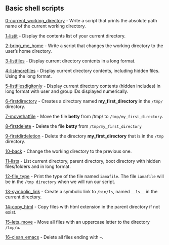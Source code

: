 ## Basic shell scripts

[0-current_working_directory](./0-current_working_directory) - Write a script that prints the absolute path name of the current working directory.

[1-listit](./1-listit) - Display the contents list of your current directory.

[2-bring_me_home](./2-bring_me_home) - Write a script that changes the working directory to the user’s home directory.

[3-listfiles](./3-listfiles) - Display current directory contents in a long format.

[4-listmorefiles](./4-listmorefiles) - Display current directory contents, including hidden files. Using the long format.

[5-listfilesdigitonly](./5-listfilesdigitonly) - Display current directory contents (hidden includes) in long format with user and group IDs displayed numerically.

[6-firstdirectory](./6-firstdirectory) - Creates a directory named **my_first_directory** in the `/tmp/` directory.

[7-movethatfile](./7-movethatfile) - Move the file **betty** from /tmp/ to `/tmp/my_first_directory`.

[8-firstdelete](./8-firstdelete) - Delete the file **betty** from `/tmp/my_first_directory`

[9-firstdirdeletion](./9-firstdirdeletion) - Delete the directory **my_first_directory** that is in the `/tmp` directory.

[10-back](./10-back) - Change the working directory to the previous one.

[11-lists](./11-lists) - List current directory, parent directory, boot directory with hidden files/folders and in long format.

[12-file_type](./12-file_type) - Print the type of the file named `iamafile`. The file `iamafile` will be in the `/tmp directory` when we will run our script.

[13-symbolic_link](./13-symbolic_link) - Create a symbolic link to `/bin/ls`, named `__ls__` in the current directory.

[14-copy_html](./14-copy_html) - Copy files with html extension in the parent directory if not exist.

[15-lets_move](./15-lets_move) - Move all files with an uppercase letter to the directory `/tmp/u`.

[16-clean_emacs](./16-clean_emacs) - Delete all files ending with `~`.
